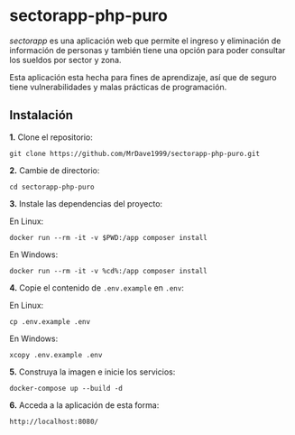 # sectorapp-php-puro
*sectorapp* es una aplicación web que permite el ingreso y eliminación de información de personas y también tiene una opción para poder consultar los sueldos por sector y zona.

Esta aplicación esta hecha para fines de aprendizaje, así que de seguro tiene vulnerabilidades y malas prácticas de programación.

## Instalación

**1.** Clone el repositorio:
```
git clone https://github.com/MrDave1999/sectorapp-php-puro.git
```
**2.** Cambie de directorio:
```
cd sectorapp-php-puro
```
**3.** Instale las dependencias del proyecto:

En Linux:
```
docker run --rm -it -v $PWD:/app composer install
```
En Windows:
```
docker run --rm -it -v %cd%:/app composer install
```

**4.** Copie el contenido de `.env.example` en `.env`:

En Linux:
```
cp .env.example .env
```
En Windows:
```
xcopy .env.example .env
```

**5.** Construya la imagen e inicie los servicios:
```
docker-compose up --build -d
```
**6.** Acceda a la aplicación de esta forma:
```
http://localhost:8080/
```